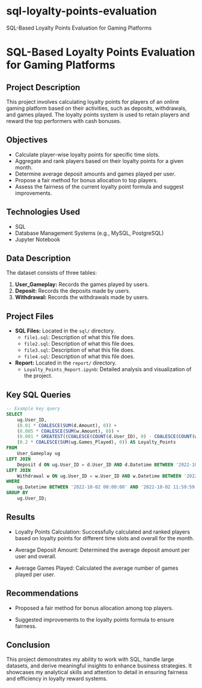 # sql-loyalty-points-evaluation
SQL-Based Loyalty Points Evaluation for Gaming Platforms
# SQL-Based Loyalty Points Evaluation for Gaming Platforms

## Project Description
This project involves calculating loyalty points for players of an online gaming platform based on their activities, such as deposits, withdrawals, and games played. The loyalty points system is used to retain players and reward the top performers with cash bonuses.

## Objectives
- Calculate player-wise loyalty points for specific time slots.
- Aggregate and rank players based on their loyalty points for a given month.
- Determine average deposit amounts and games played per user.
- Propose a fair method for bonus allocation to top players.
- Assess the fairness of the current loyalty point formula and suggest improvements.

## Technologies Used
- SQL
- Database Management Systems (e.g., MySQL, PostgreSQL)
- Jupyter Notebook

## Data Description
The dataset consists of three tables:
1. **User_Gameplay:** Records the games played by users.
2. **Deposit:** Records the deposits made by users.
3. **Withdrawal:** Records the withdrawals made by users.

## Project Files
- **SQL Files:** Located in the `sql/` directory.
  - `file1.sql`: Description of what this file does.
  - `file2.sql`: Description of what this file does.
  - `file3.sql`: Description of what this file does.
  - `file4.sql`: Description of what this file does.
- **Report:** Located in the `report/` directory.
  - `Loyalty_Points_Report.ipynb`: Detailed analysis and visualization of the project.

## Key SQL Queries
```sql
-- Example key query
SELECT
    ug.User_ID,
    (0.01 * COALESCE(SUM(d.Amount), 0)) + 
    (0.005 * COALESCE(SUM(w.Amount), 0)) + 
    (0.001 * GREATEST((COALESCE(COUNT(d.User_ID), 0) - COALESCE(COUNT(w.User_ID), 0)), 0)) + 
    (0.2 * COALESCE(SUM(ug.Games_Played), 0)) AS Loyalty_Points
FROM
    User_Gameplay ug
LEFT JOIN
    Deposit d ON ug.User_ID = d.User_ID AND d.Datetime BETWEEN '2022-10-02 00:00:00' AND '2022-10-02 11:59:59'
LEFT JOIN
    Withdrawal w ON ug.User_ID = w.User_ID AND w.Datetime BETWEEN '2022-10-02 00:00:00' AND '2022-10-02 11:59:59'
WHERE
    ug.Datetime BETWEEN '2022-10-02 00:00:00' AND '2022-10-02 11:59:59'
GROUP BY
    ug.User_ID; 
```

## Results
- Loyalty Points Calculation: Successfully calculated and ranked players based on loyalty points for different time slots and overall for the month.

- Average Deposit Amount: Determined the average deposit amount per user and overall.

- Average Games Played: Calculated the average number of games played per user.

## Recommendations
- Proposed a fair method for bonus allocation among top players.

- Suggested improvements to the loyalty points formula to ensure fairness.

## Conclusion
This project demonstrates my ability to work with SQL, handle large datasets, and derive meaningful insights to enhance business strategies. It showcases my analytical skills and attention to detail in ensuring fairness and efficiency in loyalty reward systems.
